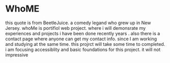 # WhoME
this quote is from BeetleJuice. a comedy legand who grew up in New Jersey. 
whoMe is portifiol web project. where i will demonsrate my experiences and projects i have been done recently years .
also there is a contact page where anyone can get my contact info.
since I am working and studying at the same time. this projrct will take some time to completed.
i am focusing accessiblity and basic foundations for this project. it will not impressive

